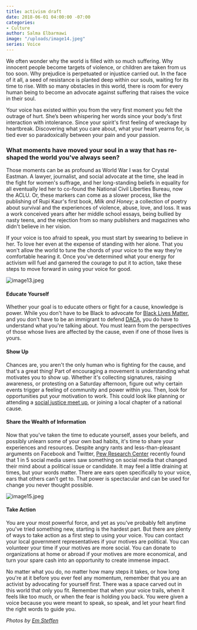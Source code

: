 ```yaml
---
title: activism draft
date: 2018-06-01 04:00:00 -07:00
categories:
- Culture
author: Salma Elbarmawi
image: "/uploads/image14.jpeg"
series: Voice
---
```


We often wonder why the world is filled with so much suffering. Why innocent people become targets of violence, or children are taken from us too soon. Why prejudice is perpetuated or injustice carried out. In the face of it all, a seed of resistance is planted deep within our souls, waiting for its time to rise. With so many obstacles in this world, there is room for every human being to become an advocate against suffering that raises the voice in their soul. 

Your voice has existed within you from the very first moment you felt the outrage of hurt. She’s been whispering her words since your body's first interaction with intolerance. Since your spirit's first feeling of wreckage by heartbreak. Discovering what you care about, what your heart yearns for, is tied ever so paradoxically between your pain and your passion.  

### What moments have moved your soul in a way that has re-shaped the world you've always seen? 

Those moments can be as profound as World War I was for Crystal Eastman. A lawyer, journalist, and social advocate at the time, she lead in the fight for women's suffrage, and her long-standing beliefs in equality for all eventually led her to co-found the National Civil Liberties Bureau, now the ACLU. Or, these markers can come as a slower process, like the publishing of Rupi Kaur's first book, _Milk and Honey_; a collection of poetry about survival and the experiences of violence, abuse, love, and loss. It was a work conceived years after her middle school essays, being bullied by nasty teens, and the rejection from so many publishers and magazines who didn't believe in her vision. 

If your voice is too afraid to speak, you must start by swearing to believe in her. To love her even at the expense of standing with her alone. That you won't allow the world to tune the chords of your voice to the way they're comfortable hearing it. Once you've determined what your energy for activism will fuel and garnered the courage to put it to action, take these steps to move forward in using your voice for good.

![image13.jpeg](/uploads/image13.jpeg)

#### Educate Yourself 

Whether your goal is to educate others or fight for a cause, knowledge is power. While you don't have to be Black to advocate for [Black Lives Matter](https://blacklivesmatter.com/), and you don't have to be an immigrant to defend [DACA](https://www.npr.org/2017/09/05/548754723/5-things-you-should-know-about-daca), you do have to understand what you're talking about. You must learn from the perspectives of those whose lives are affected by the cause, even if one of those lives is yours.   

#### Show Up 

Chances are, you aren't the only human who is fighting for the cause, and that's a great thing! Part of encouraging a movement is understanding what motivates you to show up. Whether it's collecting signatures, raising awareness, or protesting on a Saturday afternoon, figure out why certain events trigger a feeling of community and power within you. Then, look for opportunities put your motivation to work. This could look like planning or attending a [social justice meet up](https://www.meetup.com/topics/social-justice/), or joining a local chapter of a national cause. 

#### Share the Wealth of Information

Now that you've taken the time to educate yourself, asses your beliefs, and possibly unlearn some of your own bad habits, it's time to share your experiences and resources. Despite angry rants and less-than-pleasant arguments on Facebook and Twitter, [Pew Research Center](http://www.pewinternet.org/2016/10/25/the-tone-of-social-media-discussions-around-politics/) recently found that 1 in 5 social media users saw something on social media that changed their mind about a political issue or candidate. It may feel a little draining at times, but your words matter. There are ears open specifically to your voice, ears that others can't get to. That power is spectacular and can be used for change you never thought possible. 

![image15.jpeg](/uploads/image15.jpeg)

#### Take Action 

You are your most powerful force, and yet as you've probably felt anytime you've tried something new, starting is the hardest part. But there are plenty of ways to take action as a first step to using your voice. You can contact your local government representatives if your motives are political. You can volunteer your time if your motives are more social. You can donate to organizations at home or abroad if your motives are more economical, and turn your spare cash into an opportunity to create immense impact.  

No matter what you do, no matter how many steps it takes, or how long you're at it before you ever feel any momentum, remember that you are an activist by advocating for yourself first. There was a space carved out in this world that only you fit. Remember that when your voice trails, when it feels like too much, or when the fear is holding you back. You were given a voice because you were meant to speak, so speak, and let your heart find the right words to guide you.

_Photos by [Em Steffen](https://www.instagram.com/em.steffen/)_